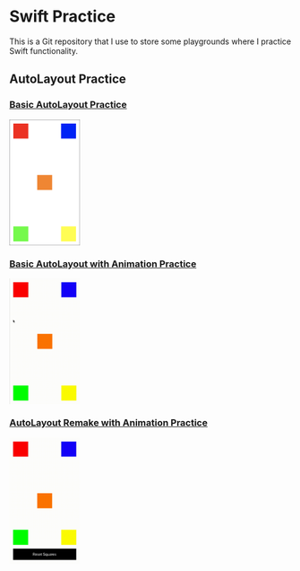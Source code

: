 # Swift Practice
This is a Git repository that I use to store some playgrounds where I practice Swift functionality.

## AutoLayout Practice

### [Basic AutoLayout Practice](https://github.com/StevenWorrall/Swift-Practice/tree/master/AutoLayout/Basic_AutoLayout.playground)

<a href="url"><img src="https://github.com/StevenWorrall/Swift-Practice/blob/master/Pictures/Basic_AutoLayout.png" align="center" height=25% width=25% ></a>

### [Basic AutoLayout with Animation Practice](https://github.com/StevenWorrall/Swift-Practice/tree/master/AutoLayout/Basic_AutoLayout_Animation.playground)

<a href="url"><img src="https://github.com/StevenWorrall/Swift-Practice/blob/master/Pictures/Basic_AutoLayout_Animation.gif" align="center" height=25% width=25% ></a>

### [AutoLayout Remake with Animation Practice](https://github.com/StevenWorrall/Swift-Practice/tree/master/AutoLayout/AutoLayout_Remake_Animation.playground)

<a href="url"><img src="https://github.com/StevenWorrall/Swift-Practice/blob/master/Pictures/AutoLayout_Remake_Animation.gif" align="center" height=25% width=25% ></a>

